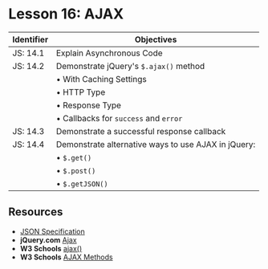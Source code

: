 # Lesson 16: AJAX

Identifier   | Objectives
-------------|------------
JS: 14.1     | Explain Asynchronous Code
JS: 14.2     | Demonstrate jQuery's `$.ajax()` method
             | &bull; With Caching Settings
             | &bull; HTTP Type
             | &bull; Response Type
             | &bull; Callbacks for `success` and `error`
JS: 14.3     | Demonstrate a successful response callback
JS: 14.4     | Demonstrate alternative ways to use AJAX in jQuery:
             | &bull; `$.get()`
             | &bull; `$.post()`
             | &bull; `$.getJSON()`

## Resources

- [JSON Specification](http://www.json.org/)
- __jQuery.com__ [Ajax](http://learn.jquery.com/ajax/)
- __W3 Schools__ [ajax()](http://www.w3schools.com/jquery/ajax_ajax.asp)
- __W3 Schools__ [AJAX Methods](http://www.w3schools.com/jquery/jquery_ref_ajax.asp)
